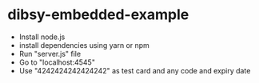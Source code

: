 # dibsy-embedded-example

- Install node.js 
- install dependencies using yarn or npm
- Run "server.js" file
- Go to "localhost:4545"
- Use "4242424242424242" as test card and any code and expiry date
